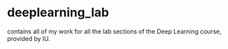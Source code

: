 # deeplearning_lab
contains all of my work for all the lab sections of the Deep Learning course, provided by IU.
